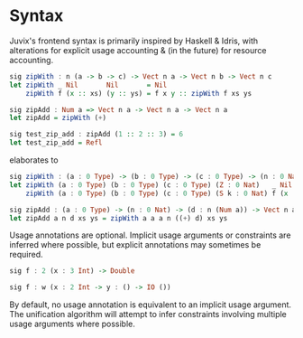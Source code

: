 # Syntax

Juvix's frontend syntax is primarily inspired by Haskell & Idris, with alterations for explicit usage accounting & (in the future) for resource accounting.

```haskell
sig zipWith : n (a -> b -> c) -> Vect n a -> Vect n b -> Vect n c
let zipWith _ Nil       Nil       = Nil
    zipWith f (x :: xs) (y :: ys) = f x y :: zipWith f xs ys

sig zipAdd : Num a => Vect n a -> Vect n a -> Vect n a
let zipAdd = zipWith (+)

sig test_zip_add : zipAdd (1 :: 2 :: 3) = 6
let test_zip_add = Refl
```

elaborates to

```haskell
sig zipWith : (a : 0 Type) -> (b : 0 Type) -> (c : 0 Type) -> (n : 0 Nat) -> n (a -> b -> c) -> Vect n a -> Vect n b -> Vect n c
let zipWith (a : 0 Type) (b : 0 Type) (c : 0 Type) (Z : 0 Nat)   _ Nil        Nil       = Nil
    zipWith (a : 0 Type) (b : 0 Type) (c : 0 Type) (S k : 0 Nat) f (x :: xs)  (y :: ys) = f x y :: zipWith a b c k f xs ys

sig zipAdd : (a : 0 Type) -> (n : 0 Nat) -> (d : n (Num a)) -> Vect n a -> Vect n a -> Vect n a
let zipAdd a n d xs ys = zipWith a a a n ((+) d) xs ys
```

Usage annotations are optional. Implicit usage arguments or constraints are inferred where possible, but explicit annotations may sometimes be required.

```haskell
sig f : 2 (x : 3 Int) -> Double

sig f : w (x : 2 Int -> y : () -> IO ())
```

By default, no usage annotation is equivalent to an implicit usage argument. The unification algorithm will attempt to infer constraints
involving multiple usage arguments where possible.
